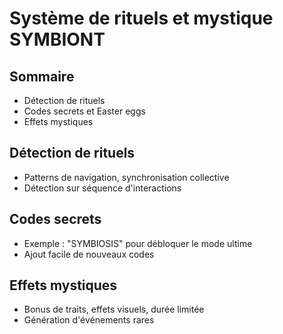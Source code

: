 # Système de rituels et mystique SYMBIONT

## Sommaire
- Détection de rituels
- Codes secrets et Easter eggs
- Effets mystiques

## Détection de rituels
- Patterns de navigation, synchronisation collective
- Détection sur séquence d'interactions

## Codes secrets
- Exemple : "SYMBIOSIS" pour débloquer le mode ultime
- Ajout facile de nouveaux codes

## Effets mystiques
- Bonus de traits, effets visuels, durée limitée
- Génération d'événements rares 